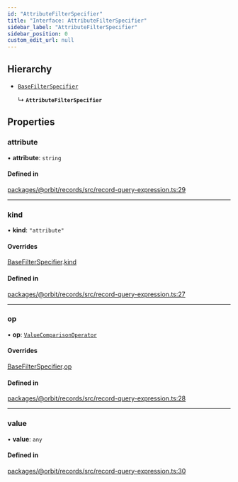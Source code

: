 ```yaml
---
id: "AttributeFilterSpecifier"
title: "Interface: AttributeFilterSpecifier"
sidebar_label: "AttributeFilterSpecifier"
sidebar_position: 0
custom_edit_url: null
---
```


## Hierarchy

- [`BaseFilterSpecifier`](BaseFilterSpecifier.md)

  ↳ **`AttributeFilterSpecifier`**

## Properties

### attribute

• **attribute**: `string`

#### Defined in

[packages/@orbit/records/src/record-query-expression.ts:29](https://github.com/orbitjs/orbit/blob/6e0cbd41/packages/@orbit/records/src/record-query-expression.ts#L29)

___

### kind

• **kind**: ``"attribute"``

#### Overrides

[BaseFilterSpecifier](BaseFilterSpecifier.md).[kind](BaseFilterSpecifier.md#kind)

#### Defined in

[packages/@orbit/records/src/record-query-expression.ts:27](https://github.com/orbitjs/orbit/blob/6e0cbd41/packages/@orbit/records/src/record-query-expression.ts#L27)

___

### op

• **op**: [`ValueComparisonOperator`](../modules.md#valuecomparisonoperator)

#### Overrides

[BaseFilterSpecifier](BaseFilterSpecifier.md).[op](BaseFilterSpecifier.md#op)

#### Defined in

[packages/@orbit/records/src/record-query-expression.ts:28](https://github.com/orbitjs/orbit/blob/6e0cbd41/packages/@orbit/records/src/record-query-expression.ts#L28)

___

### value

• **value**: `any`

#### Defined in

[packages/@orbit/records/src/record-query-expression.ts:30](https://github.com/orbitjs/orbit/blob/6e0cbd41/packages/@orbit/records/src/record-query-expression.ts#L30)
